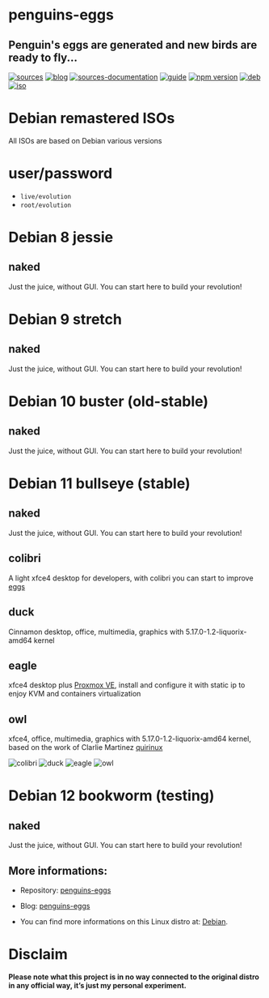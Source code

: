 penguins-eggs
=============

## Penguin&#39;s eggs are generated and new birds are ready to fly...
[![sources](https://img.shields.io/badge/github-sources-blue)](https://github.com/pieroproietti/penguins-eggs)
[![blog](https://img.shields.io/badge/blog-penguin's%20eggs-blue)](https://penguins-eggs.net)
[![sources-documentation](https://img.shields.io/badge/sources-documentation-blue)](https://penguins-eggs.net/sources-documentation/index.html)
[![guide](https://img.shields.io/badge/guide-penguin's%20eggs-blue)](https://penguins-eggs.net/book/)
[![npm version](https://img.shields.io/npm/v/penguins-eggs.svg)](https://npmjs.org/package/penguins-eggs)
[![deb](https://img.shields.io/badge/deb-packages-orange)](https://sourceforge.net/projects/penguins-eggs/files/packages-deb)
[![iso](https://img.shields.io/badge/iso-images-orange)](https://sourceforge.net/projects/penguins-eggs/files/iso)

# Debian remastered ISOs

All ISOs are based on Debian various versions

# user/password
* ```live/evolution```
* ```root/evolution```

# Debian 8 jessie

## naked
Just the juice, without GUI. You can start here to build your revolution!

# Debian 9 stretch

## naked
Just the juice, without GUI. You can start here to build your revolution!

# Debian 10 buster (old-stable)

## naked
Just the juice, without GUI. You can start here to build your revolution!

# Debian 11 bullseye (stable)

## naked
Just the juice, without GUI. You can start here to build your revolution!
 
## colibri
A light xfce4 desktop for developers, with colibri you can start to improve [eggs](https://github.com/pieroproietti/penguins-eggs)
 
## duck
Cinnamon desktop, office, multimedia, graphics with 5.17.0-1.2-liquorix-amd64 kernel

## eagle
xfce4 desktop plus [Proxmox VE](https://www.proxmox.com/en/proxmox-ve), install and configure it with static ip to enjoy KVM and containers virtualization
 
## owl
xfce4, office, multimedia, graphics with 5.17.0-1.2-liquorix-amd64 kernel, based on the work of Clarlie Martinez [quirinux](https://quirinux.org/)

![colibri](https://a.fsdn.com/con/app/proj/penguins-eggs/screenshots/colibri.png/245/183)
![duck](https://a.fsdn.com/con/app/proj/penguins-eggs/screenshots/duck.png/245/183)
![eagle](https://a.fsdn.com/con/app/proj/penguins-eggs/screenshots/eagle.png/245/183)
![owl](https://a.fsdn.com/con/app/proj/penguins-eggs/screenshots/owl.png/245/183)

# Debian 12 bookworm (testing)

## naked
 Just the juice, without GUI. You can start here to build your revolution!

## More informations:

* Repository: [penguins-eggs](https://github.com/pieroproietti/penguins-eggs)
* Blog: [penguins-eggs](https://penguins-eggs.net)

* You can find more informations on this Linux distro at: [Debian](https://debian.org/).


# Disclaim
__Please note what this project is in no way connected to the original distro in any official way, it’s just my personal experiment.__
